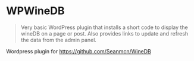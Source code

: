 # WPWineDB

> Very basic WordPress plugin that installs a short code to display the wineDB on a page or post. Also provides links to update and refresh the data from the admin panel.

Wordpress plugin for https://github.com/Seanmcn/WineDB
